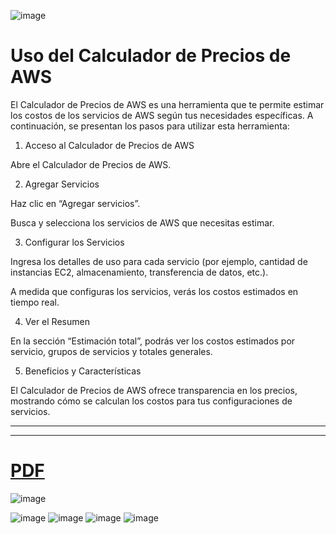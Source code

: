 ![image](https://github.com/Fx2048/COMU_REDES/assets/131219987/243e2c7f-20fc-4f6b-8842-85e6c854a1d1)

# Uso del Calculador de Precios de AWS

El Calculador de Precios de AWS es una herramienta que te permite estimar los costos de los servicios de AWS según tus necesidades específicas. A continuación, se presentan los pasos para utilizar esta herramienta:

1. Acceso al Calculador de Precios de AWS

Abre el Calculador de Precios de AWS.

2. Agregar Servicios

Haz clic en “Agregar servicios”.

Busca y selecciona los servicios de AWS que necesitas estimar.

3. Configurar los Servicios

Ingresa los detalles de uso para cada servicio (por ejemplo, cantidad de 
instancias EC2, almacenamiento, transferencia de datos, etc.).

A medida que configuras los servicios, verás los costos estimados en tiempo real.

4. Ver el Resumen

En la sección “Estimación total”, podrás ver los costos estimados por servicio, 
grupos de servicios y totales generales.

5. Beneficios y Características

El Calculador de Precios de AWS ofrece transparencia en los precios, mostrando 
cómo se calculan los costos para tus configuraciones de servicios.

______________________________________________________________________________
______________________________________________________________________________

# [PDF](https://github.com/Fx2048/COMU_REDES/blob/main/TAREAS/PDF'S%20homework%20activities/My%20Estimate%20-%20AWS%20Pricing%20Calculator.pdf)
![image](https://github.com/Fx2048/COMU_REDES/assets/131219987/c60e676a-f1ca-441c-b1e4-b80b7c88e7b7)

![image](https://github.com/Fx2048/COMU_REDES/assets/131219987/15de3e67-4fc6-49c7-9692-11f3d94ad70c)
![image](https://github.com/Fx2048/COMU_REDES/assets/131219987/e9775475-5eb5-488d-bf75-8fc057b8f522)
![image](https://github.com/Fx2048/COMU_REDES/assets/131219987/2ad8bad3-e89c-4f3b-91a1-7dffbeb41aec)
![image](https://github.com/Fx2048/COMU_REDES/assets/131219987/10c23012-85a9-47e7-acc5-3514152e307f)



